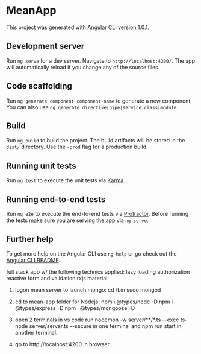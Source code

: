 # MeanApp

This project was generated with [Angular CLI](https://github.com/angular/angular-cli) version 1.0.1.

## Development server

Run `ng serve` for a dev server. Navigate to `http://localhost:4200/`. The app will automatically reload if you change any of the source files.

## Code scaffolding

Run `ng generate component component-name` to generate a new component. You can also use `ng generate directive|pipe|service|class|module`.

## Build

Run `ng build` to build the project. The build artifacts will be stored in the `dist/` directory. Use the `-prod` flag for a production build.

## Running unit tests

Run `ng test` to execute the unit tests via [Karma](https://karma-runner.github.io).

## Running end-to-end tests

Run `ng e2e` to execute the end-to-end tests via [Protractor](http://www.protractortest.org/).
Before running the tests make sure you are serving the app via `ng serve`.

## Further help

To get more help on the Angular CLI use `ng help` or go check out the [Angular CLI README](https://github.com/angular/angular-cli/blob/master/README.md).

full stack app w/ the following technics applied:
    lazy loading
    authorization
    reactive form and validation
    rxjs
    material

1. logon mean server to launch mongo:
    cd \bin
    sudo mongod
2. cd to mean-app folder
    for Nodejs:
        npm i @types/node -D
        npm i @types/express -D
        npm i @types/mongoose -D

3. open 2 terminals in vs code
    run nodemon -w server/**/*.ts --exec ts-node server/server.ts --secure in one terminal
    and npm run start in another terminal.
4. go to http://localhost:4200 in browser
